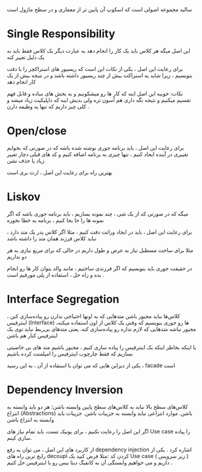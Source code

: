 سالید مجموعه اصولی است که اسکوپ آن پایین تر از معماری و در سطح ماژول است

# Single Responsibility

این اصل میگه هر کلاس باید یک کار را انجام دهد به عبارت دیگر یک کلاس فقط باید به یک دلیل تغییر کنه

برای رعایت این اصل ، یکی از نکات این است که ریسیور های استراکچر را با دقت بنویسیم ، زیرا شاید یه استراکت بیش از چند ریسیور داشته باشد و در نتیجه بیش از یک کار انجام دهد

نکات: خوبیه این اصل اینه که کار ها رو میشکونیم و به بخش های ساده و قابل فهم تقسیم میکنیم و نتیجه نگه داری هم آسون تره ولی بدیش اینه که داپلیکیت زیاد میشه و کلی چیز داریم که تنها یه وظیفه دارن .

# Open/close

برای رعایت این اصل ، باید برنامه جوری نوشته شده باشه که در صورتی که بخوایم تغییری در آینده ایجاد کنیم ، تنها چیزی به برنامه اضافه کنیم و کد های قبلی دچار تغییر زیاد یا حذف نشن

بهترین راه برای رعایت این اصل ، ارث بری است

# Liskov

میگه که در صورتی که از یک شی ، چند نمونه بسازیم ، باید برنامه جوری باشه که اگر نمونه ها را جا بجا کنیم ، برنامه به خطا نخوره


برای رعایت این اصل ، باید در ایجاد وراثت دقت کنیم ، مثلا اگر کلاس پدر یک متد دارد ، نباید کلاس فرزند همان متد را داشته باشد 


مثلا برای ساخت مسطیل نیاز به عرض و طول داریم در حالی که برای مربع نیازی به هر دو نداریم 

در حقیقت جوری باید بنویسیم که اگر فرزندی ساختیم ، مانند والد بتوان کار ها رو انجام بده و راه حل ، استفاده از پلی مورفیم است . 
    
# Interface Segregation
    
کلاس‌ها نباید مجبور باشن متدهایی که به اونها احتیاجی ندارن رو پیاده‌سازی کنن ، اینترفیس (Interface) ها رو جوری بنویسیم که وقتی یک کلاس از اون استفاده میکنه، مجبور نباشه متدهایی که لازم نداره رو پیاده‌سازی کنه. یعنی متدهای بی‌ربط نباید توی یک اینترفیس کنار هم باشن 
    
یا اینکه بخاطر اینکه یک اینترفیس را پیاده سازی کنیم ، مجبور باشیم متد های بی خاصیتی بسازیم که فقط چارچوب اینترفیس را امپلمنت کرده باشیم

یکی از دیزاین هایی که می توان با استفاده از آن ، به این رسید ، facade است

# Dependency Inversion
 
 کلاس‌های سطح بالا نباید به کلاس‌های سطح پایین وابسته باشن؛ هر دو باید وابسته به انتزاع (Abstractions) باشن. موارد انتزاعی نباید وابسته به جزییات باشن. جزییات باید وابسته به انتزاع باشن

اگر این اصل را رعایت نکنیم ، برای یونیک تست، باید تمام نیاز های Use case را پیاده سازی کینم.

از کاربرد های این اصل ، می توان به رفع dependency injection اشاره کرد . یکی از رایج ترین راه های decoupl کردن کد :مثلا  فرض کنید یک Use case ( زیر سرویس ) داریم و می خواهیم وابستگی آن به کانفیگ دیتا بیس رو با اینترفیس حل کنیم . 










